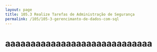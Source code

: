 ```yaml
---
layout: page
title: 105.3 Realize Tarefas de Administração de Segurança
permalink: /105/105-3-gerencimanto-de-dados-com-sql
---
```


# aaaaaaaaaaaaaaaaaaaaaaaaaaaaa